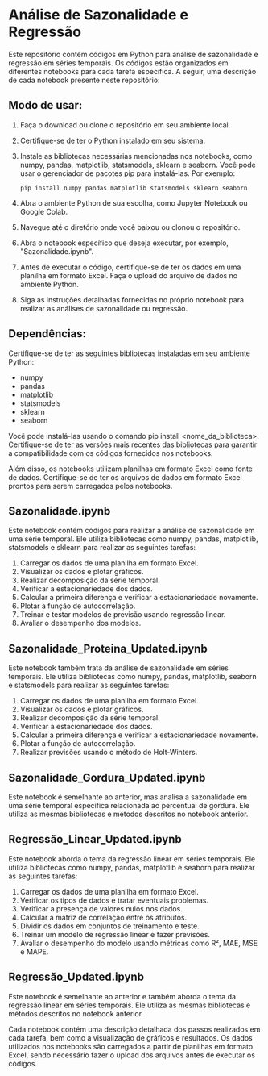 # Análise de Sazonalidade e Regressão

Este repositório contém códigos em Python para análise de sazonalidade e regressão em séries temporais. Os códigos estão organizados em diferentes notebooks para cada tarefa específica. A seguir, uma descrição de cada notebook presente neste repositório:

## Modo de usar:

1. Faça o download ou clone o repositório em seu ambiente local.
2. Certifique-se de ter o Python instalado em seu sistema.
3. Instale as bibliotecas necessárias mencionadas nos notebooks, como numpy, pandas, matplotlib, statsmodels, sklearn e seaborn. Você pode usar o gerenciador de pacotes pip para instalá-las. Por exemplo:
   
    ```
    pip install numpy pandas matplotlib statsmodels sklearn seaborn
    ```
    
5. Abra o ambiente Python de sua escolha, como Jupyter Notebook ou Google Colab.
6. Navegue até o diretório onde você baixou ou clonou o repositório.
7. Abra o notebook específico que deseja executar, por exemplo, "Sazonalidade.ipynb".
8. Antes de executar o código, certifique-se de ter os dados em uma planilha em formato Excel. Faça o upload do arquivo de dados no ambiente Python.
9. Siga as instruções detalhadas fornecidas no próprio notebook para realizar as análises de sazonalidade ou regressão.

## Dependências:

Certifique-se de ter as seguintes bibliotecas instaladas em seu ambiente Python:

- numpy
- pandas
- matplotlib
- statsmodels
- sklearn
- seaborn

Você pode instalá-las usando o comando pip install <nome_da_biblioteca>. Certifique-se de ter as versões mais recentes das bibliotecas para garantir a compatibilidade com os códigos fornecidos nos notebooks.

Além disso, os notebooks utilizam planilhas em formato Excel como fonte de dados. Certifique-se de ter os arquivos de dados em formato Excel prontos para serem carregados pelos notebooks.

## Sazonalidade.ipynb

Este notebook contém códigos para realizar a análise de sazonalidade em uma série temporal. Ele utiliza bibliotecas como numpy, pandas, matplotlib, statsmodels e sklearn para realizar as seguintes tarefas:

1. Carregar os dados de uma planilha em formato Excel.
2. Visualizar os dados e plotar gráficos.
3. Realizar decomposição da série temporal.
4. Verificar a estacionariedade dos dados.
5. Calcular a primeira diferença e verificar a estacionariedade novamente.
6. Plotar a função de autocorrelação.
7. Treinar e testar modelos de previsão usando regressão linear.
8. Avaliar o desempenho dos modelos.

## Sazonalidade_Proteina_Updated.ipynb

Este notebook também trata da análise de sazonalidade em séries temporais. Ele utiliza bibliotecas como numpy, pandas, matplotlib, seaborn e statsmodels para realizar as seguintes tarefas:

1. Carregar os dados de uma planilha em formato Excel.
2. Visualizar os dados e plotar gráficos.
3. Realizar decomposição da série temporal.
4. Verificar a estacionariedade dos dados.
5. Calcular a primeira diferença e verificar a estacionariedade novamente.
6. Plotar a função de autocorrelação.
7. Realizar previsões usando o método de Holt-Winters.

## Sazonalidade_Gordura_Updated.ipynb

Este notebook é semelhante ao anterior, mas analisa a sazonalidade em uma série temporal específica relacionada ao percentual de gordura. Ele utiliza as mesmas bibliotecas e métodos descritos no notebook anterior.

## Regressão_Linear_Updated.ipynb

Este notebook aborda o tema da regressão linear em séries temporais. Ele utiliza bibliotecas como numpy, pandas, matplotlib e seaborn para realizar as seguintes tarefas:

1. Carregar os dados de uma planilha em formato Excel.
2. Verificar os tipos de dados e tratar eventuais problemas.
3. Verificar a presença de valores nulos nos dados.
4. Calcular a matriz de correlação entre os atributos.
5. Dividir os dados em conjuntos de treinamento e teste.
6. Treinar um modelo de regressão linear e fazer previsões.
7. Avaliar o desempenho do modelo usando métricas como R², MAE, MSE e MAPE.

## Regressão_Updated.ipynb

Este notebook é semelhante ao anterior e também aborda o tema da regressão linear em séries temporais. Ele utiliza as mesmas bibliotecas e métodos descritos no notebook anterior.


Cada notebook contém uma descrição detalhada dos passos realizados em cada tarefa, bem como a visualização de gráficos e resultados. Os dados utilizados nos notebooks são carregados a partir de planilhas em formato Excel, sendo necessário fazer o upload dos arquivos antes de executar os códigos.

